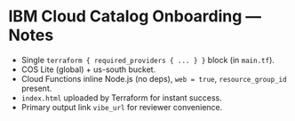 
# IBM Cloud Catalog Onboarding — Notes
- Single `terraform { required_providers { ... } }` block (in `main.tf`).
- COS Lite (global) + us-south bucket.
- Cloud Functions inline Node.js (no deps), `web = true`, `resource_group_id` present.
- `index.html` uploaded by Terraform for instant success.
- Primary output link `vibe_url` for reviewer convenience.
